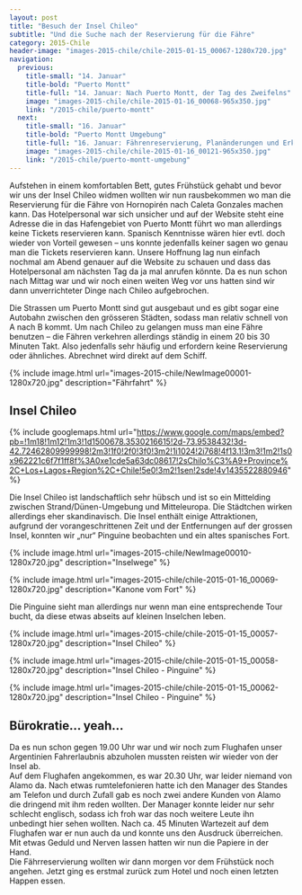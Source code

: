 ```yaml
---
layout: post
title: "Besuch der Insel Chileo"
subtitle: "Und die Suche nach der Reservierung für die Fähre"
category: 2015-Chile
header-image: "images-2015-chile/chile-2015-01-15_00067-1280x720.jpg"
navigation:
  previous:
    title-small: "14. Januar"
    title-bold: "Puerto Montt"
    title-full: "14. Januar: Nach Puerto Montt, der Tag des Zweifelns"
    image: "images-2015-chile/chile-2015-01-16_00068-965x350.jpg"
    link: "/2015-chile/puerto-montt"
  next:
    title-small: "16. Januar"
    title-bold: "Puerto Montt Umgebung"
    title-full: "16. Januar: Fährenreservierung, Planänderungen und Erkundung um den See"
    image: "images-2015-chile/chile-2015-01-16_00121-965x350.jpg"
    link: "/2015-chile/puerto-montt-umgebung"
---
```

Aufstehen in einem komfortablen Bett, gutes Frühstück gehabt und bevor wir uns der Insel Chileo widmen wollten wir nun rausbekommen wo man die Reservierung für die Fähre von Hornopirén nach Caleta Gonzales machen kann. Das Hotelpersonal war sich unsicher und auf der Website steht eine Adresse die in das Hafengebiet von Puerto Montt führt wo man allerdings keine Tickets reservieren kann. Spanisch Kenntnisse wären hier evtl. doch wieder von Vorteil gewesen – uns konnte jedenfalls keiner sagen wo genau man die Tickets reservieren kann. Unsere Hoffnung lag nun einfach nochmal am Abend genauer auf die Website zu schauen und dass das Hotelpersonal am nächsten Tag da ja mal anrufen könnte. Da es nun schon nach Mittag war und wir noch einen weiten Weg vor uns hatten sind wir dann unverrichteter Dinge nach Chileo aufgebrochen.

Die Strassen um Puerto Montt sind gut ausgebaut und es gibt sogar eine Autobahn zwischen den grösseren Städten, sodass man relativ schnell von A nach B kommt. Um nach Chileo zu gelangen muss man eine Fähre benutzen – die Fähren verkehren allerdings ständig in einem 20 bis 30 Minuten Takt. Also jedenfalls sehr häufig und erfordern keine Reservierung oder ähnliches. Abrechnet wird direkt auf dem Schiff.  

{% include image.html url="images-2015-chile/NewImage00001-1280x720.jpg" description="Fährfahrt" %}

## Insel Chileo

{% include googlemaps.html url="https://www.google.com/maps/embed?pb=!1m18!1m12!1m3!1d1500678.3530216615!2d-73.9538432!3d-42.72462809999998!2m3!1f0!2f0!3f0!3m2!1i1024!2i768!4f13.1!3m3!1m2!1s0x962221c6f7f1ff8f%3A0xe1cde5a63dc08617!2sChilo%C3%A9+Province%2C+Los+Lagos+Region%2C+Chile!5e0!3m2!1sen!2sde!4v1435522880946" %}

Die Insel Chileo ist landschaftlich sehr hübsch und ist so ein Mittelding zwischen Strand/Dünen-Umgebung und Mitteleuropa. Die Städtchen wirken allerdings eher skandinavisch. Die Insel enthält einige Attraktionen, aufgrund der vorangeschrittenen Zeit und der Entfernungen auf der grossen Insel, konnten wir „nur“ Pinguine beobachten und ein altes spanisches Fort.

{% include image.html url="images-2015-chile/NewImage00010-1280x720.jpg" description="Inselwege" %}

{% include image.html url="images-2015-chile/chile-2015-01-16_00069-1280x720.jpg" description="Kanone vom Fort" %}

Die Pinguine sieht man allerdings nur wenn man eine entsprechende Tour bucht, da diese etwas abseits auf kleinen Inselchen leben.  

{% include image.html url="images-2015-chile/chile-2015-01-15_00057-1280x720.jpg" description="Insel Chileo" %}

{% include image.html url="images-2015-chile/chile-2015-01-15_00058-1280x720.jpg" description="Insel Chileo - Pinguine" %}

{% include image.html url="images-2015-chile/chile-2015-01-15_00062-1280x720.jpg" description="Insel Chileo - Pinguine" %}

## Bürokratie... yeah...

Da es nun schon gegen 19.00 Uhr war und wir noch zum Flughafen unser Argentinien Fahrerlaubnis abzuholen mussten reisten wir wieder von der Insel ab.  
Auf dem Flughafen angekommen, es war 20.30 Uhr, war leider niemand von Alamo da. Nach etwas rumtelefonieren hatte ich den Manager des Standes am Telefon und durch Zufall gab es noch zwei andere Kunden von Alamo die dringend mit ihm reden wollten. Der Manager konnte leider nur sehr schlecht englisch, sodass ich froh war das noch weitere Leute ihn unbedingt hier sehen wollten. Nach ca. 45 Minuten Wartezeit auf dem Flughafen war er nun auch da und konnte uns den Ausdruck überreichen. Mit etwas Geduld und Nerven lassen hatten wir nun die Papiere in der Hand.  
Die Fährreservierung wollten wir dann morgen vor dem Frühstück noch angehen. Jetzt ging es erstmal zurück zum Hotel und noch einen letzten Happen essen.
